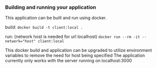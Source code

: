 ### Building and running your application

This application can be built and run using docker.

build:
`docker build -t client:local .`

run: (network host is needed for url localhost)
`docker run --rm -it --network="host" client:local`

This docker build and application can be upgraded to utilize environment variables to remove the need for host being specified
The application currently only works with the server running on localhost:3000